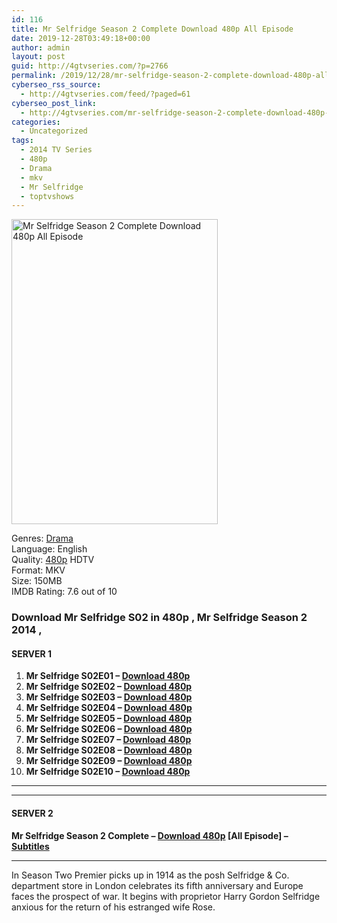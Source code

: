```yaml
---
id: 116
title: Mr Selfridge Season 2 Complete Download 480p All Episode
date: 2019-12-28T03:49:18+00:00
author: admin
layout: post
guid: http://4gtvseries.com/?p=2766
permalink: /2019/12/28/mr-selfridge-season-2-complete-download-480p-all-episode/
cyberseo_rss_source:
  - http://4gtvseries.com/feed/?paged=61
cyberseo_post_link:
  - http://4gtvseries.com/mr-selfridge-season-2-complete-download-480p-all-episode/
categories:
  - Uncategorized
tags:
  - 2014 TV Series
  - 480p
  - Drama
  - mkv
  - Mr Selfridge
  - toptvshows
---
```

<img loading="lazy" class="aligncenter" src="https://2.bp.blogspot.com/-6hLlMdFaUmY/XgbQE1VWd1I/AAAAAAAAAr4/YiYMTVG9x4c9qRi5HN1hQaByH2rzqrH_QCK4BGAYYCw/s1600/Mr%2BSelfridge%2BSeason%2B2.jpg" alt="Mr Selfridge Season 2 Complete Download 480p All Episode" width="330" height="488" />

Genres:&nbsp;<a href="http://4gtvseries.com/tag/drama/" data-wpel-link="internal">Drama</a>  
Language: English  
Quality:&nbsp;<a href="http://4gtvseries.com/tag/480p/" data-wpel-link="internal">480p</a>&nbsp;HDTV  
Format: MKV  
Size: 150MB  
IMDB Rating: 7.6 out of 10

### **Download Mr Selfridge S02 in 480p , Mr Selfridge Season 2 2014 ,&nbsp;**

#### <span><strong>SERVER 1</strong></span>

  1. **Mr Selfridge S02E01 – <a href="http://slink.dl480p.xyz/CtBmr" data-wpel-link="external" target="_blank" rel="nofollow external noopener noreferrer" class="wpel-icon-left"><i class="wpel-icon fa fa-download" aria-hidden="true"></i>Download 480p</a>**
  2. **Mr Selfridge S02E02 – <a href="http://slink.dl480p.xyz/LGR2mfm" data-wpel-link="external" target="_blank" rel="nofollow external noopener noreferrer" class="wpel-icon-left"><i class="wpel-icon fa fa-download" aria-hidden="true"></i>Download 480p</a>**
  3. **Mr Selfridge S02E03 – <a href="http://slink.dl480p.xyz/Em5aj" data-wpel-link="external" target="_blank" rel="nofollow external noopener noreferrer" class="wpel-icon-left"><i class="wpel-icon fa fa-download" aria-hidden="true"></i>Download 480p</a>**
  4. **Mr Selfridge S02E04 – <a href="http://slink.dl480p.xyz/Ifsg7Ui5" data-wpel-link="external" target="_blank" rel="nofollow external noopener noreferrer" class="wpel-icon-left"><i class="wpel-icon fa fa-download" aria-hidden="true"></i>Download 480p</a>**
  5. **Mr Selfridge S02E05 – <a href="http://slink.dl480p.xyz/swpx" data-wpel-link="external" target="_blank" rel="nofollow external noopener noreferrer" class="wpel-icon-left"><i class="wpel-icon fa fa-download" aria-hidden="true"></i>Download 480p</a>**
  6. **Mr Selfridge S02E06 – <a href="http://slink.dl480p.xyz/47SN" data-wpel-link="external" target="_blank" rel="nofollow external noopener noreferrer" class="wpel-icon-left"><i class="wpel-icon fa fa-download" aria-hidden="true"></i>Download 480p</a>**
  7. **Mr Selfridge S02E07 – <a href="http://slink.dl480p.xyz/GDqcV4gT" data-wpel-link="external" target="_blank" rel="nofollow external noopener noreferrer" class="wpel-icon-left"><i class="wpel-icon fa fa-download" aria-hidden="true"></i>Download 480p</a>**
  8. **Mr Selfridge S02E08 – <a href="http://slink.dl480p.xyz/J2Cy4Is" data-wpel-link="external" target="_blank" rel="nofollow external noopener noreferrer" class="wpel-icon-left"><i class="wpel-icon fa fa-download" aria-hidden="true"></i>Download 480p</a>**
  9. **Mr Selfridge S02E09 – <a href="http://slink.dl480p.xyz/LNaKK" data-wpel-link="external" target="_blank" rel="nofollow external noopener noreferrer" class="wpel-icon-left"><i class="wpel-icon fa fa-download" aria-hidden="true"></i>Download 480p</a>**
 10. **Mr Selfridge S02E10 – <a href="http://slink.dl480p.xyz/ktDtI" data-wpel-link="external" target="_blank" rel="nofollow external noopener noreferrer" class="wpel-icon-left"><i class="wpel-icon fa fa-download" aria-hidden="true"></i>Download 480p</a>**

* * *

* * *

#### <span><strong>SERVER 2</strong></span>

**Mr Selfridge Season 2 Complete – <a href="http://dl480p.xyz/3007/" data-wpel-link="external" target="_blank" rel="nofollow external noopener noreferrer" class="wpel-icon-left"><i class="wpel-icon fa fa-download" aria-hidden="true"></i>Download 480p</a> [All Episode] – <a href="https://subscene.com/subtitles/mr-selfridge-second-season" data-wpel-link="external" target="_blank" rel="nofollow external noopener noreferrer" class="wpel-icon-left"><i class="wpel-icon fa fa-download" aria-hidden="true"></i>Subtitles</a>**

* * *

In Season Two Premier picks up in 1914 as the posh Selfridge & Co. department store in London celebrates its fifth anniversary and Europe faces the prospect of war. It begins with proprietor Harry Gordon Selfridge anxious for the return of his estranged wife Rose.

<div align="center">
</div>